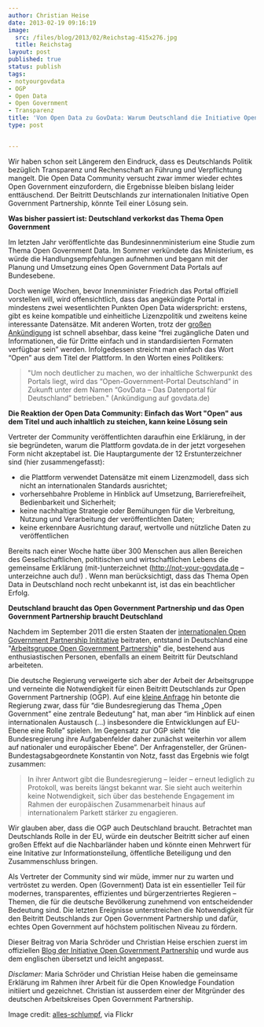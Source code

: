 ```yaml
---
author: Christian Heise
date: 2013-02-19 09:16:19
image:
  src: /files/blog/2013/02/Reichstag-415x276.jpg
  title: Reichstag
layout: post
published: true
status: publish
tags:
- notyourgovdata
- OGP
- Open Data
- Open Government
- Transparenz
title: 'Von Open Data zu GovData: Warum Deutschland die Initiative Open Government Partnerhship braucht'
type: post


---
```


Wir haben schon seit Längerem den Eindruck, dass es Deutschlands Politik bezüglich Transparenz und Rechenschaft an Führung und Verpflichtung mangelt. Die Open Data Community versucht zwar immer wieder echtes Open Government einzufordern, die Ergebnisse bleiben bislang leider enttäuschend. Der Beitritt Deutschlands zur internationalen Initiative Open Government Partnership, könnte Teil einer Lösung sein.

**Was bisher passiert ist: Deutschland verkorkst das Thema Open Government**

Im letzten Jahr veröffentlichte das Bundesinnenministerium eine Studie zum Thema Open Government Data. Im Sommer verkündete das Ministerium, es würde die Handlungsempfehlungen aufnehmen und begann mit der Planung und Umsetzung eines Open Government Data Portals auf Bundesebene.

Doch wenige Wochen, bevor Innenminister Friedrich das Portal offiziell vorstellen will, wird offensichtlich, dass das angekündigte Portal in mindestens zwei wesentlichten Punkten Open Data widerspricht: erstens, gibt es keine kompatible und einheitliche Lizenzpolitik und zweitens keine interessante Datensätze. Mit anderen Worten, trotz der [großen Ankündigung](http://www.bmi.bund.de/SharedDocs/Pressemitteilungen/DE/2012/mitMarginalspalte/07/opengovernment.html) ist schnell absehbar, dass keine “frei zugängliche Daten und Informationen, die für Dritte einfach und in standardisierten Formaten verfügbar sein” werden. Infolgedessen streicht man einfach das Wort “Open” aus dem Titel der Plattform. In den Worten eines Politikers:

> "Um noch deutlicher zu machen, wo der inhaltliche Schwerpunkt des Portals liegt, wird das “Open-Government-Portal Deutschland” in Zukunft unter dem Namen “GovData – Das Datenportal für Deutschland” betrieben." (Ankündigung auf govdata.de)

**Die Reaktion der Open Data Community: Einfach das Wort "Open" aus dem Titel und auch inhaltlich zu steichen, kann keine Lösung sein**

Vertreter der Community veröffentlichten daraufhin eine Erklärung, in der sie begründeten, warum die Plattform govdata.de in der jetzt vorgesehen Form nicht akzeptabel ist. Die Hauptargumente der 12 Erstunterzeichner sind (hier zusammengefasst):

  * die Plattform verwendet Datensätze mit einem Lizenzmodell, dass sich nicht an internationalen Standards ausrichtet;
  * vorhersehbahre Probleme in Hinblick auf Umsetzung, Barrierefreiheit, Bedienbarkeit und Sicherheit;
  * keine nachhaltige Strategie oder Bemühungen für die Verbreitung, Nutzung und Verarbeitung der veröffentlichten Daten;
  * keine erkennbare Ausrichtung darauf, wertvolle und nützliche Daten zu veröffentlichen

Bereits nach einer Woche hatte über 300 Menschen aus allen Bereichen des Gesellschaftlichen, poltitischen und wirtschaftlichen Lebens die gemeinsame Erklärung (mit-)unterzeichnet (<http://not-your-govdata.de> – unterzeichne auch du!) . Wenn man berücksichtigt, dass das Thema Open Data in Deutschland noch recht unbekannt ist, ist das ein beachtlicher Erfolg.

**Deutschland braucht das Open Government Partnership und das Open Government Partnership braucht Deutschland**

Nachdem im September 2011 die ersten Staaten der [internationalen Open Government Partnership Inititative](http://www.opengovpartnership.org/) beitraten, entstand in Deutschland eine "[Arbeitsgruppe Open Government Partnership](http://www.opengovpartnership.de/)" die, bestehend aus enthusiastischen Personen, ebenfalls an einem Beitritt für Deutschland arbeiteten.

Die deutsche Regierung verweigerte sich aber der Arbeit der Arbeitsgruppe und verneinte die Notwendigkeit für einen Beitritt Deutschlands zur Open Government Partnership (OGP). Auf eine [kleine Anfrage](http://gruen-digital.de/2012/07/bundesregierung-will-open-government-partnership-ogp-auch-weiterhin-nicht-beitreten/) hin betonte die Regierung zwar, dass für “die Bundesregierung das Thema „Open Government” eine zentrale Bedeutung” hat, man aber “im Hinblick auf einen internationalen Austausch (…) insbesondere die Entwicklungen auf EU-Ebene eine Rolle” spielen. Im Gegensatz zur OGP sieht “die Bundesregierung ihre Aufgabenfelder daher zu­nächst weiterhin vor allem auf nationaler und europäischer Ebene”. Der Anfragensteller, der Grünen-Bundestagsabgeordnete Konstantin von Notz, fasst das Ergebnis wie folgt zusammen:

> In ihrer Antwort gibt die Bundesregierung – leider – erneut lediglich zu Protokoll, was bereits längst bekannt war. Sie sieht auch weiterhin keine Notwendigkeit, sich über das bestehende Engagement im Rahmen der europäischen Zusammenarbeit hinaus auf internationalem Parkett stärker zu engagieren.

Wir glauben aber, dass die OGP auch Deutschland braucht. Betrachtet man Deutschlands Rolle in der EU, würde ein deutscher Beitritt sicher auf einen großen Effekt auf die Nachbarländer haben und könnte einen Mehrwert für eine Initative zur Informationsteilung, öffentliche Beteiligung und den Zusammenschluss bringen.

Als Vertreter der Community sind wir müde, immer nur zu warten und vertröstet zu werden. Open (Government) Data ist ein essentieller Teil für modernes, transparentes, effizientes und bürgerzentriertes Regieren – Themen, die für die deutsche Bevölkerung zunehmend von entscheidender Bedeutung sind. Die letzten Ereignisse unterstreichen die Notwendigkeit für den Beitritt Deutschlands zur Open Government Partnership und dafür, echtes Open Government auf höchstem politischen Niveau zu fördern.

Dieser Beitrag von Maria Schröder und Christian Heise erschien zuerst im offiziellen [Blog der Initiative Open Government Partnership](http://blog.opengovpartnership.org/2013/02/from-opengovdata-to-govdata-why-germany-needs-the-ogp-and-the-ogp-needs-germany/) und wurde aus dem englischen übersetzt und leicht angepasst.

_Disclamer:_ Maria Schröder und Christian Heise haben die gemeinsame Erklärung im Rahmen ihrer Arbeit für die Open Knowledge Foundation initiiert und gezeichnet. Christian ist ausserdem einer der Mitgründer des deutschen Arbeitskreises Open Government Partnership.

Image credit: [alles-schlumpf](http://www.flickr.com/photos/29487767@N02/2904087529), via Flickr

 